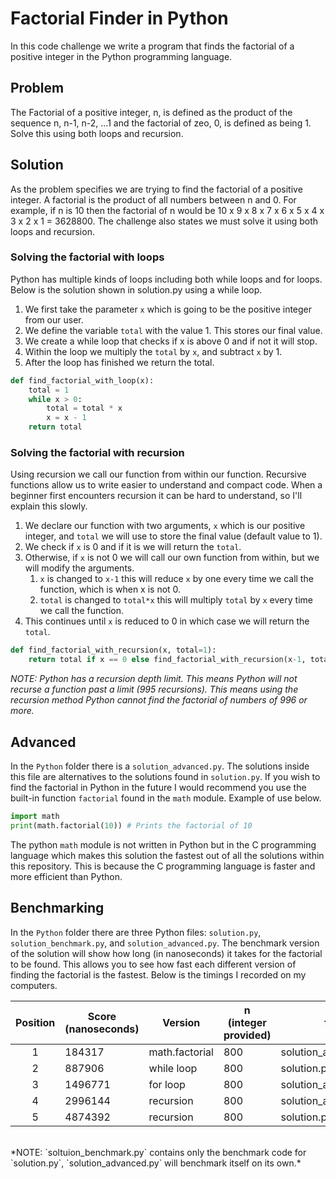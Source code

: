 # Factorial Finder in Python
In this code challenge we write a program that finds the factorial of a positive integer in the Python programming language.

## Problem
The Factorial of a positive integer, n, is defined as the product of the sequence n, n-1, n-2, ...1 and the factorial of zeo, 0, is defined as being 1. Solve this using both loops and recursion.

## Solution
As the problem specifies we are trying to find the factorial of a positive integer. 
A factorial is the product of all numbers between n and 0. For example, if n is 10 then the factorial of n would be 10 x 9 x 8 x 7 x 6 x 5 x 4 x 3 x 2 x 1 = 3628800. 
The challenge also states we must solve it using both loops and recursion.

### Solving the factorial with loops
Python has multiple kinds of loops including both while loops and for loops. Below is the solution shown in solution.py using a while loop.
1. We first take the parameter `x` which is going to be the positive integer from our user. 
2. We define the variable `total` with the value 1. This stores our final value.
3. We create a while loop that checks if x is above 0 and if not it will stop.
4. Within the loop we multiply the `total` by `x`, and subtract `x` by 1.
5. After the loop has finished we return the total.
```python
def find_factorial_with_loop(x):
    total = 1
    while x > 0:
        total = total * x
        x = x - 1
    return total
```

### Solving the factorial with recursion
Using recursion we call our function from within our function.
Recursive functions allow us to write easier to understand and compact code.
When a beginner first encounters recursion it can be hard to understand, so I'll explain this slowly.
1. We declare our function with two arguments, `x` which is our positive integer, and `total` we will use to store the final value (default value to 1).
2. We check if `x` is 0 and if it is we will return the `total`.
3. Otherwise, if `x` is not 0 we will call our own function from within, but we will modify the arguments.
   1. `x` is changed to `x-1` this will reduce `x` by one every time we call the function, which is when x is not 0.
   2. `total` is changed to `total*x` this will multiply `total` by `x` every time we call the function.
4. This continues until `x` is reduced to 0 in which case we will return the `total`.
```python
def find_factorial_with_recursion(x, total=1):
    return total if x == 0 else find_factorial_with_recursion(x-1, total*x)
```
*NOTE: Python has a recursion depth limit. This means Python will not recurse a function past a limit (995 recursions). This means using the recursion method Python cannot find the factorial of numbers of 996 or more.*

## Advanced
In the `Python` folder there is a `solution_advanced.py`. 
The solutions inside this file are alternatives to the solutions found in `solution.py`. 
If you wish to find the factorial in Python in the future I would recommend you use the built-in function `factorial` found in the `math` module. Example of use below.
```python
import math
print(math.factorial(10)) # Prints the factorial of 10
```
The python `math` module is not written in Python but in the C programming language which makes this solution the fastest out of all the solutions within this repository.
This is because the C programming language is faster and more efficient than Python.

## Benchmarking
In the `Python` folder there are three Python files: `solution.py`, `solution_benchmark.py`, and `solution_advanced.py`. 
The benchmark version of the solution will show how long (in nanoseconds) it takes for the factorial to be found. This allows you to see how fast each different version of finding the factorial is the fastest. Below is the timings I recorded on my computers. <br>

| Position | Score (nanoseconds) | Version        | n (integer provided) | file                 |
|:--------:|---------------------|----------------|----------------------|----------------------|
|    1     | 184317              | math.factorial | 800                  | solution_advanced.py |
|    2     | 887906              | while loop     | 800                  | solution.py          |
|    3     | 1496771             | for loop       | 800                  | solution_advanced.py |
|    4     | 2996144             | recursion      | 800                  | solution_advanced.py |
|    5     | 4874392             | recursion      | 800                  | solution.py          |

<br>
*NOTE: `soltuion_benchmark.py` contains only the benchmark code for `solution.py`, `solution_advanced.py` will benchmark itself on its own.*
